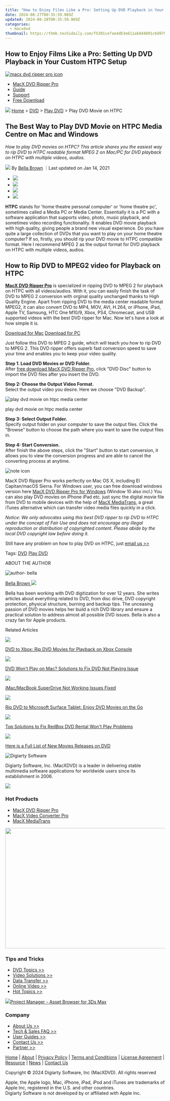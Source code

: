 ```yaml
---
title: "How to Enjoy Films Like a Pro: Setting Up DVD Playback in Your Custom HTPC Setup"
date: 2024-08-27T00:35:59.069Z
updated: 2024-08-28T00:35:59.069Z
categories:
  - macxdvd
thumbnail: https://thmb.techidaily.com/f5381cefae4db3e611ab844891c6d979a90ee4ce440fddff39e8b37de541c533.jpg
---
```


## How to Enjoy Films Like a Pro: Setting Up DVD Playback in Your Custom HTPC Setup

[![macx dvd ripper pro icon](https://www.macxdvd.com/mac-dvd-video-converter-how-to/../image-style/new-seo/icon12.png)](https://tools.techidaily.com/macxdvd/products/)

* [MacX DVD Ripper Pro](https://tools.techidaily.com/macxdvd/products/)
* [Guide](https://tools.techidaily.com/macxdvd/products/)
* [Support](https://tools.techidaily.com/macxdvd/products/)
* [Free Download](https://tools.techidaily.com/macxdvd/products/)



![](https://www.macxdvd.com/mac-dvd-video-converter-how-to/../image-style/new-seo/icon7.png) [Home](https://tools.techidaily.com/macxdvd/products/) \> [DVD](https://tools.techidaily.com/macxdvd/products/) \> [Play DVD](https://tools.techidaily.com/macxdvd/products/) \> Play DVD Movie on HTPC 

## The Best Way to Play DVD Movie on HTPC Media Centre on Mac and Windows



_How to play DVD movies on HTPC? This article shares you the easiest way to rip DVD to HTPC readable format MPEG 2 on Mac/PC for DVD playback on HTPC with multiple videos, audios._

![](https://www.macxdvd.com/mac-dvd-video-converter-how-to/../image-style/new-seo/icon6.png) By [Bella Brown](https://tools.techidaily.com/macxdvd/products/) ｜Last updated on Jan 14, 2021 

* [![](https://www.macxdvd.com/mac-dvd-video-converter-how-to/../image-style/new-seo/share-fa.jpg)](https://www.facebook.com/sharer/sharer.php?u=https://www.macxdvd.com/mac-dvd-video-converter-how-to/play-dvd-movie-on-htpc-media-centre.htm)
* [![](https://www.macxdvd.com/mac-dvd-video-converter-how-to/../image-style/new-seo/share-tw.jpg)](https://twitter.com/intent/tweet?url=https://www.macxdvd.com/mac-dvd-video-converter-how-to/play-dvd-movie-on-htpc-media-centre.htm)
* [![](https://www.macxdvd.com/mac-dvd-video-converter-how-to/../image-style/new-seo/share-go.jpg)](https://pinterest.com/pin/create/button/?url=https://www.macxdvd.com/mac-dvd-video-converter-how-to/play-dvd-movie-on-htpc-media-centre.htm)
* [![](https://www.macxdvd.com/mac-dvd-video-converter-how-to/../image-style/new-seo/share-in.jpg)](https://www.linkedin.com/shareArticle?mini=true&url=https://www.macxdvd.com/mac-dvd-video-converter-how-to/play-dvd-movie-on-htpc-media-centre.htm&title=&summary=https://www.macxdvd.com/mac-dvd-video-converter-how-to/play-dvd-movie-on-htpc-media-centre.htm&source=)

**HTPC** stands for 'home theatre personal computer' or 'home theatre pc', sometimes called a Media PC or Media Center. Essentially it is a PC with a software application that supports video, photo, music playback, and sometimes video recording functionality. It enables DVD movie playback with high quality, giving people a brand new visual experience. Do you have quite a large collection of DVDs that you want to play on your home theatre computer? If so, firstly, you should rip your DVD movie to HTPC compatible format. Here I recommend MPEG 2 as the output format for DVD playback on HTPC with multiple videos, audios.

## How to Rip DVD to MPEG2 video for Playback on HTPC

[**MacX DVD Ripper Pro**](https://tools.techidaily.com/macxdvd/products/) is specialized in ripping DVD to MPEG 2 for playback on HTPC with all videos/audios. With it, you can easily finish the task of DVD to MPEG 2 conversion with orginal quality unchanged thanks to High Quality Engine. Apart from ripping DVD to the media center readable format MPEG2, it can also convert DVD to MP4, MOV, AVI, H.264, or iPhone, iPad, Apple TV, Samsung, HTC One M10/9, Xbox, PS4, Chromecast, and USB supported videos with the best DVD ripper for Mac. Now let's have a look at how simple it is.

[Download for Mac](https://tools.techidaily.com/macxdvd/products/) [Download for PC](https://tools.techidaily.com/macxdvd/products/) 

Just follow this DVD to MPEG 2 guide, which will teach you how to rip DVD to MPEG 2\. This DVD ripper offers superb fast conversion speed to save your time and enables you to keep your video quality.

**Step 1\. Load DVD Movies or DVD Folder.**  
After [free download MacX DVD Ripper Pro](https://tools.techidaily.com/macxdvd/products/), click "DVD Disc" button to import the DVD files after you insert the DVD. 

**Step 2: Choose the Output Video Format.**  
Select the output video you desire. Here we choose "DVD Backup".

![play dvd movie on htpc media center](https://www.macxdvd.com/mac-dvd-video-converter-how-to/article-image/zxh-mdrp-061702.jpg) 

play dvd movie on htpc media center

**Step 3: Select Output Folder.**  
Specify output folder on your computer to save the output files. Click the "Browse" button to choose the path where you want to save the output files in.

**Step 4: Start Conversion.**  
After finish the above steps, click the "Start" button to start conversion, it allows you to view the conversion progress and are able to cancel the converting process at anytime.

![note icon](https://www.macxdvd.com/mac-dvd-video-converter-how-to/../image-style/new-seo/icon0.png)

MacX DVD Ripper Pro works perfectly on Mac OS X, including El Capitan/macOS Sierra. For Windows user, you can free download windows version here [MacX DVD Ripper Pro for Windows](https://tools.techidaily.com/macxdvd/products/) (Window 10 also incl.) You can also play DVD movies on iPhone iPad etc. just sync the digital movie file from DVD to mobile devices with the help of [MacX MediaTrans](https://tools.techidaily.com/macxdvd/products/), a great iTunes alternative which can transfer video media files quickly in a click.

_Notice: We only advocates using this best DVD ripper to rip DVD to HTPC under the concept of Fair Use and does not encourage any illegal reproduction or distribution of copyrighted content. Please abide by the local DVD copyright law before doing it._ 

Still have any problem on how to play DVD on HTPC, just [email us >>](https://tools.techidaily.com/macxdvd/products/)

Tags: [DVD](https://tools.techidaily.com/macxdvd/products/) [Play DVD](https://tools.techidaily.com/macxdvd/products/)

ABOUT THE AUTHOR

![author- bella](https://www.macxdvd.com/mac-dvd-video-converter-how-to/../image-style/new-seo/bella.png) 

[Bella Brown ![](https://www.macxdvd.com/mac-dvd-video-converter-how-to/../image-style/new-seo/share-in1.jpg)](https://www.linkedin.com/in/bella-brown-920145104/) 

Bella has been working with DVD digitization for over 12 years. She writes articles about everything related to DVD, from disc drive, DVD copyright protection, physical structure, burning and backup tips. The unceasing passion of DVD movies helps her build a rich DVD library and ensure a practical solution to address almost all possible DVD issues. Bella is also a crazy fan for Apple products.



Related Articles

![](https://www.macxdvd.com/mac-dvd-video-converter-how-to/../image-style/new-seo/pic7.jpg)

[DVD to Xbox: Rip DVD Movies for Playback on Xbox Console](https://tools.techidaily.com/macxdvd/products/) 

![](https://www.macxdvd.com/mac-dvd-video-converter-how-to/../image-style/new-seo/pic6.jpg)

[DVD Won't Play on Mac? Solutions to Fix DVD Not Playing Issue](https://tools.techidaily.com/macxdvd/products/) 

![](https://www.macxdvd.com/mac-dvd-video-converter-how-to/../image-style/new-seo/pic5.jpg)

[iMac/MacBook SuperDrive Not Working Issues Fixed](https://tools.techidaily.com/macxdvd/products/) 

![](https://www.macxdvd.com/mac-dvd-video-converter-how-to/../image-style/new-seo/pic4.jpg)

[Rip DVD to Microsoft Surface Tablet: Enjoy DVD Movies on the Go](https://tools.techidaily.com/macxdvd/products/)

![](https://www.macxdvd.com/mac-dvd-video-converter-how-to/../image-style/new-seo/pic3.jpg)

[Top Solutions to Fix RedBox DVD Rental Won't Play Problems](https://tools.techidaily.com/macxdvd/products/)

![](https://www.macxdvd.com/mac-dvd-video-converter-how-to/../image-style/new-seo/pic2.jpg)

[Here is a Full List of New Movies Releases on DVD](https://tools.techidaily.com/macxdvd/products/) 



![Digiarty Software](https://www.macxdvd.com/mac-dvd-video-converter-how-to/../icon/logo.png) 

Digiarty Software, Inc. (MacXDVD) is a leader in delivering stable multimedia software applications for worldwide users since its establishment in 2006.

<!-- affiliate ads begin -->
<a href="https://shop.manycam.com/order/checkout.php?PRODS=17728032&QTY=1&AFFILIATE=108875&CART=1"><img src="https://secure.avangate.com/images/merchant/8230bea7d54bcdf99cdfe85cb07313d5/mcaffbanner920x120.png" border="0"></a>
<!-- affiliate ads end -->
### Hot Products

* [MacX DVD Ripper Pro](https://tools.techidaily.com/macxdvd/products/)
* [MacX Video Converter Pro](https://tools.techidaily.com/macxdvd/products/)
* [MacX MediaTrans](https://tools.techidaily.com/macxdvd/products/)

<!-- affiliate ads begin -->
<a href="https://twopages.pxf.io/c/5597632/2016067/18544" target="_top" id="2016067"><img src="//a.impactradius-go.com/display-ad/18544-2016067" border="0" alt="" width="1020" height="380"/></a><img height="0" width="0" src="https://imp.pxf.io/i/5597632/2016067/18544" style="position:absolute;visibility:hidden;" border="0" />
<!-- affiliate ads end -->
### Tips and Tricks

* [DVD Topics >>](https://tools.techidaily.com/macxdvd/products/)
* [Video Solutions >>](https://tools.techidaily.com/macxdvd/products/)
* [Data Transfer >>](https://tools.techidaily.com/macxdvd/products/)
* [Online Video >>](https://tools.techidaily.com/macxdvd/products/)
* [Hot Topics >>](https://tools.techidaily.com/macxdvd/products/)

<!-- affiliate ads begin -->
<a href="https://secure.2checkout.com/order/checkout.php?PRODS=4709458&QTY=1&AFFILIATE=108875&CART=1"><img src="https://3d-kstudio.com/wp-content/uploads/2014/02/Project-Manager-3D-Models-4-800x800.jpg" border="0">Project Manager - Asset Browser for 3Ds Max</a>
<!-- affiliate ads end -->
### Company

* [About Us >>](https://tools.techidaily.com/macxdvd/products/)
* [Tech & Sales FAQ >>](https://tools.techidaily.com/macxdvd/products/)
* [User Guides >>](https://tools.techidaily.com/macxdvd/products/)
* [Contact Us >>](https://tools.techidaily.com/macxdvd/products/)
* [Partner >>](https://tools.techidaily.com/macxdvd/products/)



[Home](https://tools.techidaily.com/macxdvd/products/) | [About](https://tools.techidaily.com/macxdvd/products/) | [Privacy Policy](https://tools.techidaily.com/macxdvd/products/) | [Terms and Conditions](https://tools.techidaily.com/macxdvd/products/) | [License Agreement](https://tools.techidaily.com/macxdvd/products/) | [Resource](https://tools.techidaily.com/macxdvd/products/) | [News](https://tools.techidaily.com/macxdvd/products/) | [Contact Us](https://tools.techidaily.com/macxdvd/products/)

Copyright © 2024 Digiarty Software, Inc (MacXDVD). All rights reserved

Apple, the Apple logo, Mac, iPhone, iPad, iPod and iTunes are trademarks of Apple Inc, registered in the U.S. and other countries.  
Digiarty Software is not developed by or affiliated with Apple Inc.

<ins class="adsbygoogle"
     style="display:block"
     data-ad-format="autorelaxed"
     data-ad-client="ca-pub-7571918770474297"
     data-ad-slot="1223367746"></ins>



<ins class="adsbygoogle"
     style="display:block"
     data-ad-client="ca-pub-7571918770474297"
     data-ad-slot="8358498916"
     data-ad-format="auto"
     data-full-width-responsive="true"></ins>


